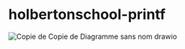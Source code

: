 # holbertonschool-printf
![Copie de Copie de Diagramme sans nom drawio](https://github.com/Sabrinetj/holbertonschool-printf/assets/146720780/7393afd3-53ec-4dce-a195-722a0e79b6ff)
